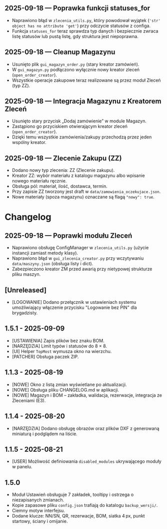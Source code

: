 ## 2025-09-18 — Poprawka funkcji statuses_for
- Naprawiono błąd w `zlecenia_utils.py`, który powodował wyjątek
  (`'str' object has no attribute 'get'`) przy odczycie statusów z configa.
- Funkcja `statuses_for` teraz sprawdza typ danych i bezpiecznie zwraca listę statusów
  lub pustą listę, gdy struktura jest niepoprawna.

## 2025-09-18 — Cleanup Magazynu
- Usunięto plik `gui_magazyn_order.py` (stary kreator zamówień).
- W `gui_magazyn.py` podłączono wyłącznie nowy kreator zleceń (`open_order_creator`).
- Wszystkie operacje zakupowe teraz realizowane są przez moduł Zleceń (typ ZZ).

## 2025-09-18 — Integracja Magazynu z Kreatorem Zleceń
- Usunięto stary przycisk „Dodaj zamówienie” w module Magazyn.
- Zastąpiono go przyciskiem otwierającym kreator zleceń (`open_order_creator`).
- Dzięki temu wszystkie zamówienia/zakupy przechodzą przez jeden wspólny kreator.

## 2025-09-18 — Zlecenie Zakupu (ZZ)
- Dodano nowy typ zlecenia: ZZ (Zlecenie zakupu).
- Kreator ZZ: wybór materiału z katalogu magazynu albo wpisanie nowego materiału ręcznie.
- Obsługa pól: materiał, ilość, dostawca, termin.
- Przy zapisie ZZ tworzony jest draft w `data/zamowienia_oczekujace.json`.
- Nowe materiały (spoza magazynu) oznaczane są flagą `"nowy": true`.

# Changelog

## 2025-09-18 — Poprawki modułu Zleceń
- Naprawiono obsługę ConfigManager w `zlecenia_utils.py` (użycie instancji zamiast metody klasy).
- Naprawiono błąd w `gui_zlecenia_creator.py` przy wczytywaniu `data/maszyny.json` (obsługa listy i dict).
- Zabezpieczono kreator ZM przed awarią przy nietypowej strukturze pliku maszyn.

## [Unreleased]
- [LOGOWANIE] Dodano przełącznik w ustawieniach systemu umożliwiający włączenie przycisku "Logowanie bez PIN" dla brygadzisty.

## 1.5.1 - 2025-09-09
- [USTAWIENIA] Zapis plików bez znaku BOM.
- [NARZĘDZIA] Limit typów i statusów do 8 × 8.
- [UI] Helper `TopMost` wymusza okno na wierzchu.
- [PATCHER] Obsługa paczek ZIP.

## 1.1.3 - 2025-08-19
- [NOWE] Okno z listą zmian wyświetlane po aktualizacji.
- [NOWE] Obsługa pliku CHANGELOG.md w aplikacji.
- [NOWE] Magazyn i BOM – zakładka, walidacja, rezerwacje, integracja ze Zleceniami (E3).

## 1.1.4 - 2025-08-20
- [NARZĘDZIA] Dodano obsługę obrazów oraz plików DXF z generowaną
  miniaturą i podglądem na liście.

## 1.1.5 - 2025-08-21
- [USER] Możliwość definiowania `disabled_modules` ukrywającego moduły w panelu.

## 1.5.0
- Moduł Ustawień obsługuje 7 zakładek, tooltipy i ostrzega o niezapisanych zmianach.
- Kopie zapasowe pliku `config.json` trafiają do katalogu `backup_wersji/`.
- Ciemny motyw interfejsu.
- Dodane klucze: NN/SN, QR, rezerwacje, BOM, siatka 4 px, punkt startowy, ściany i omijanie.
